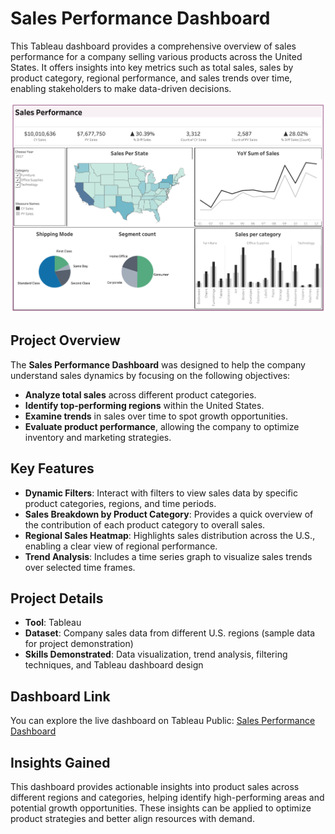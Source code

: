 # Sales Performance Dashboard

This Tableau dashboard provides a comprehensive overview of sales performance for a company selling various products across the United States. It offers insights into key metrics such as total sales, sales by product category, regional performance, and sales trends over time, enabling stakeholders to make data-driven decisions.

![Sales Performance Dashboard](Dashboard_2.png)

## Project Overview

The **Sales Performance Dashboard** was designed to help the company understand sales dynamics by focusing on the following objectives:

- **Analyze total sales** across different product categories.
- **Identify top-performing regions** within the United States.
- **Examine trends** in sales over time to spot growth opportunities.
- **Evaluate product performance**, allowing the company to optimize inventory and marketing strategies.

## Key Features

- **Dynamic Filters**: Interact with filters to view sales data by specific product categories, regions, and time periods.
- **Sales Breakdown by Product Category**: Provides a quick overview of the contribution of each product category to overall sales.
- **Regional Sales Heatmap**: Highlights sales distribution across the U.S., enabling a clear view of regional performance.
- **Trend Analysis**: Includes a time series graph to visualize sales trends over selected time frames.

## Project Details

- **Tool**: Tableau
- **Dataset**: Company sales data from different U.S. regions (sample data for project demonstration)
- **Skills Demonstrated**: Data visualization, trend analysis, filtering techniques, and Tableau dashboard design

## Dashboard Link

You can explore the live dashboard on Tableau Public: [Sales Performance Dashboard](https://public.tableau.com/views/SalesPerformancedashboard_17308819287430/Dashboard2?:language=en-US&:sid=&:redirect=auth&:display_count=n&:origin=viz_share_link)

## Insights Gained

This dashboard provides actionable insights into product sales across different regions and categories, helping identify high-performing areas and potential growth opportunities. These insights can be applied to optimize product strategies and better align resources with demand.

